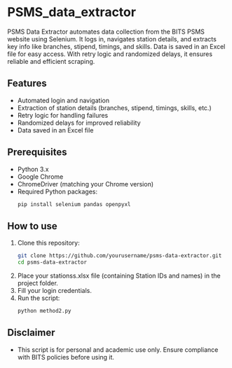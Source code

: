 # PSMS_data_extractor
PSMS Data Extractor automates data collection from the BITS PSMS website using Selenium. It logs in, navigates station details, and extracts key info like branches, stipend, timings, and skills. Data is saved in an Excel file for easy access. With retry logic and randomized delays, it ensures reliable and efficient scraping.

## Features  
- Automated login and navigation  
- Extraction of station details (branches, stipend, timings, skills, etc.)  
- Retry logic for handling failures  
- Randomized delays for improved reliability  
- Data saved in an Excel file  

## Prerequisites  
- Python 3.x  
- Google Chrome  
- ChromeDriver (matching your Chrome version)  
- Required Python packages:  
  ```sh
  pip install selenium pandas openpyxl

## How to use
1. Clone this repository:  
   ```sh
   git clone https://github.com/yourusername/psms-data-extractor.git  
   cd psms-data-extractor
2. Place your stationss.xlsx file (containing Station IDs and names) in the project folder.
3. Fill your login credentials.
4. Run the script:
   ```sh
   python method2.py

## Disclaimer
- This script is for personal and academic use only. Ensure compliance with BITS policies before using it.
